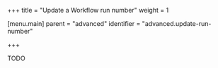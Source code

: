 +++
title = "Update a Workflow run number"
weight = 1

[menu.main]
parent = "advanced"
identifier = "advanced.update-run-number"

+++

TODO